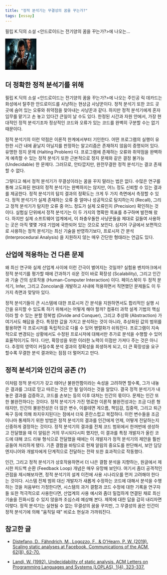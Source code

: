 ```yaml
---
title: "정적 분석기는 무결성의 꿈을 꾸는가?"
tags: [essay]
---
```


필립 K.딕의 소설 \<안드로이드는 전기양의 꿈을 꾸는가?\>에 나오는...

<!--more-->
<img src="/assets/images/deckard.jpeg" alt="" width="100" height="100">


## 더 정확한 정적 분석기를 위해
필립 K.딕의 소설 \<안드로이드는 전기양의 꿈을 꾸는가?\>에 나오는 주인공 릭 데카드는 화성에서 탈주한 안드로이드를 사냥하는 현상금 사냥꾼이다. 정적 분석기 또한 코드 곳곳에 숨어 있는 오류와 취약점을 찾아내는 사냥꾼과 같다. 하지만 정적 분석기에게 혼자 임무를 맡기고 손 놓고 있다간 큰일이 날 수도 있다. 한정된 시간과 자원 안에서, 가장 현대적인 정적 분석기조차 정상적인 코드와 오류가 있는 코드를 완벽히 구분할 수는 없기 때문이다. 


정적 분석기의 이런 약점은 이론적 한계에서부터 기인한다. 어떤 프로그램의 실행이 유한한 시간 내에 끝날지 아닐지를 판정하는 알고리즘은 존재하지 않음이 증명되어 있다. 유명한 정지 문제 (Halting Problem) 다. 프로그램에 존재하는 오류와 취약점을 완벽하게 예측할 수 있는 정적 분석기 또한 근본적으로 정지 문제와 같은 결정 불가능 (Undecidable) 한 문제다. 그러므로, 안타깝지만, 완전무결한 정적 분석기는 결코 존재할 수 없다. 


그렇다고 해서 정적 분석기가 무결성이라는 꿈을 꾸지 말라는 법은 없다. 수많은 연구를 통해 고도화된 현대의 정적 분석기는 완벽하지는 않지만, 어느 정도 신뢰할 수 있는 결과를 제공한다. 정적 분석기의 탐지 결과의 정확도는 크게 두 가지 측면에서 측정할 수 있다. 정적 분석기가 실제 존재하는 오류 중 얼마나 성공적으로 탐지하는지 (Recall), 그리고 정적 분석기가 탐지한 오류 중 어느 정도가 실제 오류인지 (Precision) 확인하는 것이다. 실험실 단위에서 정적 분석기는 이 두 가지의 명확한 목표를 추구하며 발전해 왔다. 하지만 실제 소프트웨어 업계에서, 이 좌충우돌한 사냥꾼들을 제대로 길들여 사용하는 곳은 아직 몇몇 거대 기업에 국한되어 있는 것으로 보인다. 심지어 구글에서 보편적으로 사용하는 정적 분석기는 최신 기술을 반영하기보다, 프로시저 간 분석 (Interprocedural Analysis) 을 지원하지 않는 매우 간단한 형태라는 언급도 있다. 


## 산업에 적용하는 건 다른 문제
왜 최신 연구와 실제 산업계 사이에 이런 간극이 벌어지는 것일까? 실험용 벤치마크에서 정적 분석기를 평가할 때에 간과하기 쉬운 것이 바로 확장성 (Scalability), 그리고 인간과 기술 간의 상호작용 (Human-Computer Interaction) 이다. 페이스북이 두 정적 분석기, Infer, 그리고 Zoncolan을 개발하고 사내에 적용하면서 직면했던 문제들도 이 두 가지 측면과 맞닿아 있다. 


정적 분석기들이 큰 시스템에 대한 프로시저 간 분석을 지원하면서도 합리적인 실행 시간을 유지할 수 있도록 하기 위해서는 어떻게 해야 할까? 컴퓨터 과학 설계 기법의 핵심이라 할 수 있는 분할 정복법 (Divide and Conquer), 그리고 추상화 (Abstraction) 가 여기서도 해답을 준다. 특정한 값을 가지고 분석하는 것이 아니라, 추상화된 값의 범위를 활용하면 각 프로시저를 독립적으로 다룰 수 있어 병렬화가 쉬워진다. 프로그램이 지속적으로 변경되는 상황에서도 수정된 프로시저에 대해서만 추가로 분석을 수행할 수 있어 효율적이기도 하다. 다만, 확장성을 위한 이러한 노력이 이점만 가져다 주는 것은 아니다. 추정의 영역이 커질수록 분석 결과의 정확성을 희생하게 되고, 더 큰 확장성을 요구할수록 무결한 분석 결과와는 점점 더 멀어지고 만다.


## 정적 분석기와 인간의 공존 (?)
이처럼 정적 분석기가 갖고 태어난 불완전함이라는 속성을 고려하면 할수록, 그가 내놓은 결과를 그대로 믿고 따르는 것은 안 될 일이라는 것을 알았다. 결국 정적 분석기가 내놓은 결과를 검증하고, 코드를 손보는 등의 이후 대처는 인간의 몫이다. 문제는 인간 또한 불완전하다는 것이다. 
정적 분석기가 가진 명료한 이론적 불완전성과는 조금 다른 형태지만, 인간의 불완전성은 더 많은 변수, 이를테면 게으름, 책임감, 집중력, 그리고 퇴근 욕구 등에 의해 좌지우지된다는 점에서 더욱 혼란스럽고 복잡하다. 이런 변수들을 조금이나마 통제하기 위한 방법은 정적 분석기의 결과를 인간에게 언제, 어떻게 전달하는지 신중하게 결정하는 것이다. 정적 분석기의 결과를 전체 코드 범위에서 한꺼번에 생성하고 전달했을 때 이 알림은 거의 무시되다시피 했지만, 이 결과를 특정 개발자가 올린 코드에 대해 코드 리뷰 형식으로 전달했을 때에는 이 개발자가 정적 분석기의 제안을 훨씬 공들여 처리하게 됐다. 기존 결함을 바탕으로 현재 알림의 중요도를 판단해서, 보안 담당 엔지니어와 개발자에게 단계적으로 전달하는 전략 또한 효과적으로 작동했다. 


인간, 그리고 정적 분석기가 상호작용하면서 더 나은 결함 분석을 지향하는, 원글에서 제시한 피드백 순환 (Feedback Loop) 개념은 매우 유망해 보인다. 여기서 좀더 공격적인 관점을 제시해보자면, 정적 분석기의 설계 이전에 사용 시나리오를 먼저 고려해야 한다는 것이다. 시스템 전체 범위 대신 개발자가 새롭게 수정하는 코드에 대해서 분석을 수행하는 것을 처음부터 가정한다면, 시스템의 과거 결함과 코드 수정에 대한 기록을 연구자들 또한 적극적으로 사용한다면, 산업계의 사용 예시와 좀더 밀접하게 연결된 채로 최신 기술을 진화시킬 수 있지 않을까 조심스레 예상해 본다. 제목에 대한 답을 감히 내리자면 이렇다. 정적 분석기는 실현될 수 없는 무결성의 꿈을 꾸지만, 그 무결성의 꿈은 인간이 정적 분석기에 의해 "움직일 때" 비로소 현실과 가까워진다.

## 참고한 글

* [Distefano, D., Fähndrich, M., Logozzo, F., & O'Hearn, P. W. (2019). Scaling static analyses at Facebook. Communications of the ACM, 62(8), 62-70.](https://dl.acm.org/doi/fullHtml/10.1145/3338112)

* [Landi, W. (1992). Undecidability of static analysis. ACM Letters on Programming Languages and Systems (LOPLAS), 1(4), 323-337.](https://dl.acm.org/doi/abs/10.1145/161494.161501)